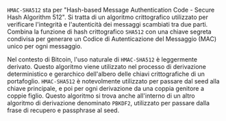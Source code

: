`HMAC-SHA512` sta per "Hash-based Message Authentication Code - Secure Hash Algorithm 512". Si tratta di un algoritmo crittografico utilizzato per verificare l'integrità e l'autenticità dei messaggi scambiati tra due parti. Combina la funzione di hash crittografico `SHA512` con una chiave segreta condivisa per generare un Codice di Autenticazione del Messaggio (MAC) unico per ogni messaggio.

Nel contesto di Bitcoin, l'uso naturale di `HMAC-SHA512` è leggermente derivato. Questo algoritmo viene utilizzato nel processo di derivazione deterministico e gerarchico dell'albero delle chiavi crittografiche di un portafoglio. `HMAC-SHA512` è notevolmente utilizzato per passare dal seed alla chiave principale, e poi per ogni derivazione da una coppia genitore a coppie figlio. Questo algoritmo si trova anche all'interno di un altro algoritmo di derivazione denominato `PBKDF2`, utilizzato per passare dalla frase di recupero e passphrase al seed.